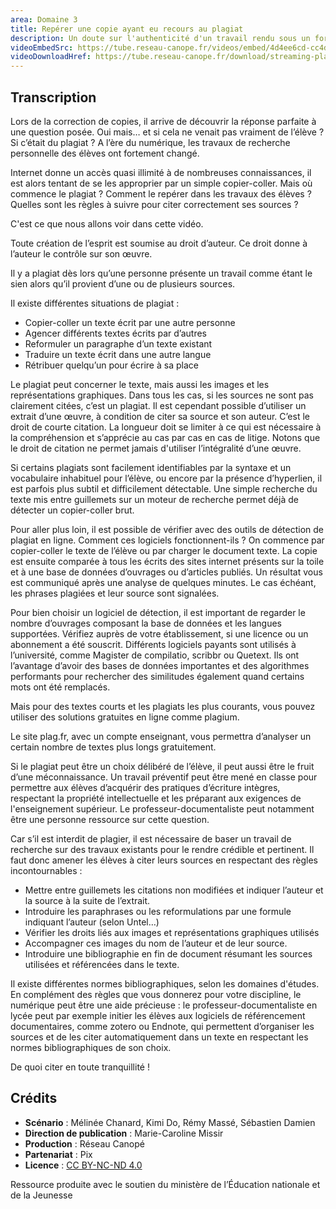 ```yaml
---
area: Domaine 3
title: Repérer une copie ayant eu recours au plagiat
description: Un doute sur l'authenticité d'un travail rendu sous un format numérique ? Dans cette vidéo, quelques solutions pour estimer rapidement si un élève est auteur de plagiat et des pistes pour sensibiliser ses élèves à ce sujet !
videoEmbedSrc: https://tube.reseau-canope.fr/videos/embed/4d4ee6cd-cc4d-4253-9269-979a89835099
videoDownloadHref: https://tube.reseau-canope.fr/download/streaming-playlists/hls/videos/4d4ee6cd-cc4d-4253-9269-979a89835099-1080-fragmented.mp4
---
```


## Transcription

Lors de la correction de copies, il arrive de découvrir la réponse parfaite à une question posée. Oui mais… et si cela ne venait pas vraiment de l’élève ? Si c’était du plagiat ?
A l’ère du numérique, les travaux de recherche personnelle des élèves ont fortement changé.

Internet donne un accès quasi illimité à de nombreuses connaissances, il est alors tentant de se les approprier par un simple copier-coller.
Mais où commence le plagiat ?
Comment le repérer dans les travaux des élèves ?
Quelles sont les règles à suivre pour citer correctement ses sources ?

C'est ce que nous allons voir dans cette vidéo.

Toute création de l’esprit est soumise au droit d’auteur. Ce droit donne à l’auteur le contrôle sur son œuvre.

Il y a plagiat dès lors qu’une personne présente un travail comme étant le sien alors qu’il provient d’une ou de plusieurs sources.

Il existe différentes situations de plagiat :

- Copier-coller un texte écrit par une autre personne
- Agencer différents textes écrits par d’autres
- Reformuler un paragraphe d’un texte existant
- Traduire un texte écrit dans une autre langue
- Rétribuer quelqu’un pour écrire à sa place

Le plagiat peut concerner le texte, mais aussi les images et les représentations graphiques. Dans tous les cas, si les sources ne sont pas clairement citées, c’est un plagiat.
​​Il est cependant possible d’utiliser un extrait d’une œuvre, à condition de citer sa source et son auteur.  C’est le droit de courte citation. La longueur doit se limiter à ce qui est nécessaire à la compréhension et s’apprécie au cas par cas en cas de litige. Notons que le droit de citation ne permet jamais d'utiliser l’intégralité d’une œuvre.

Si certains plagiats sont facilement identifiables par la syntaxe et un vocabulaire inhabituel pour l’élève, ou encore par la présence d’hyperlien, il est parfois plus subtil et difficilement détectable.
Une simple recherche du texte mis entre guillemets sur un moteur de recherche permet déjà de détecter un copier-coller brut.

Pour aller plus loin, il est possible de vérifier avec des outils de détection de plagiat en ligne.
Comment ces logiciels fonctionnent-ils ?
On commence par copier-coller le texte de l’élève ou par charger le document texte.
La copie est ensuite comparée à tous les écrits des sites internet présents sur la toile et à une base de données d’ouvrages ou d’articles publiés. Un résultat vous est communiqué après une analyse de quelques minutes. Le cas échéant, les phrases plagiées et leur source sont signalées.

Pour bien choisir un logiciel de détection, il est important de regarder le nombre d’ouvrages composant la base de données et les langues supportées. Vérifiez auprès de votre établissement, si une licence ou un abonnement a été souscrit.
Différents logiciels payants sont utilisés à l’université, comme Magister de compilatio, scribbr ou Quetext.  Ils ont l’avantage d’avoir des bases de données importantes et des algorithmes performants pour rechercher des similitudes également quand certains mots ont été remplacés.

Mais pour des textes courts et les plagiats les plus courants, vous pouvez utiliser des solutions gratuites en ligne comme plagium.

Le site plag.fr, avec un compte enseignant, vous permettra d’analyser un certain nombre de textes plus longs gratuitement.

Si le plagiat peut être un choix délibéré de l’élève, il peut aussi être le fruit d’une méconnaissance. Un travail préventif peut être mené en classe pour permettre aux élèves d’acquérir des pratiques d’écriture intègres, respectant la propriété intellectuelle et les préparant aux exigences de l'enseignement supérieur.
Le professeur-documentaliste peut notamment être une personne ressource sur cette question.

Car s’il est interdit de plagier, il est nécessaire de baser un travail de recherche sur des travaux existants pour le rendre crédible et pertinent. Il faut donc amener les élèves à citer leurs sources en respectant des règles incontournables :

- Mettre entre guillemets les citations non modifiées et indiquer l’auteur et la source à la suite de l’extrait.
- Introduire les paraphrases ou les reformulations par une formule indiquant l’auteur (selon Untel…)
- Vérifier les droits liés aux images et représentations graphiques utilisés
- Accompagner ces images du nom de l’auteur et de leur source.
- Introduire une bibliographie en fin de document résumant les sources utilisées et référencées dans le texte.

Il existe différentes normes bibliographiques, selon les domaines d'études. En complément des règles que vous donnerez pour votre discipline, le numérique peut être une aide précieuse :  le professeur-documentaliste en lycée peut par exemple initier les élèves aux logiciels de référencement documentaires, comme zotero ou Endnote, qui permettent d’organiser les sources et de les citer automatiquement dans un texte en respectant les normes bibliographiques de son choix.

De quoi citer en toute tranquillité !

## Crédits

- **Scénario** : Mélinée Chanard, Kimi Do, Rémy Massé, Sébastien Damien
- **Direction de publication** : Marie-Caroline Missir
- **Production** : Réseau Canopé
- **Partenariat** : Pix
- **Licence** : [CC BY-NC-ND 4.0](https://creativecommons.org/licenses/by-nc-nd/4.0/deed.fr)

Ressource produite avec le soutien du ministère de l’Éducation nationale et de la Jeunesse

